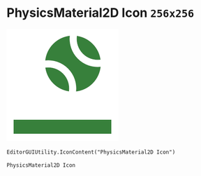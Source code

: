 # PhysicsMaterial2D Icon `256x256`
<img src="/img/PhysicsMaterial2D%20Icon.png" width=256 height=256>

``` CSharp
EditorGUIUtility.IconContent("PhysicsMaterial2D Icon")
```
```
PhysicsMaterial2D Icon
```
